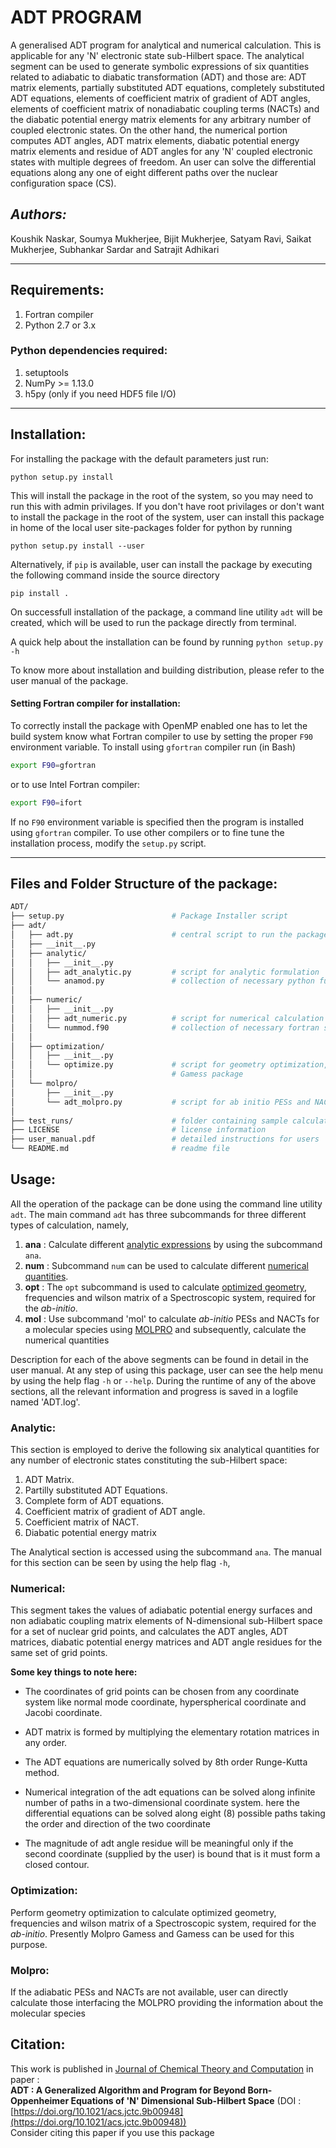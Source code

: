 
# ADT PROGRAM
A generalised ADT program for analytical and numerical calculation. This is applicable for any
'N' electronic state sub-Hilbert space. The analytical segment can be used to generate symbolic
expressions of six quantities related to adiabatic to diabatic transformation (ADT) and those 
are: ADT matrix elements, partially substituted ADT equations, completely substituted ADT equations, 
elements of coefficient matrix of gradient of ADT angles, elements  of coefficient matrix of 
nonadiabatic coupling terms (NACTs) and the diabatic potential energy matrix elements for any 
arbitrary number of coupled electronic states. On the other hand, the numerical portion computes 
ADT angles, ADT matrix elements, diabatic potential energy matrix elements and residue of ADT 
angles for any 'N' coupled electronic states with multiple degrees of freedom. An user can solve 
the differential equations along any one of eight different paths over the nuclear configuration 
space (CS).


## *Authors:*

Koushik Naskar, Soumya Mukherjee, Bijit Mukherjee, Satyam Ravi, Saikat Mukherjee, Subhankar Sardar and Satrajit Adhikari

---

## Requirements: 
1. Fortran compiler
2. Python 2.7 or 3.x  

### Python dependencies required:
1. setuptools
2. NumPy >= 1.13.0
3. h5py (only if you need HDF5 file I/O)

---

## Installation: 
For installing the package with the default parameters just run:  

```
python setup.py install
```

This will install the package in the root of the system, so you may need to run this with admin privilages. If you don't have root privilages or don't want to install the package in the root of the system, user can install this package in home of the local user site-packages folder for python by 
running  

```
python setup.py install --user
```

Alternatively, if `pip` is available, user can install the package by executing the following command inside the source directory

```
pip install .
```

On successfull installation of the package, a command line utility `adt` will be created, which will be used to run the package directly from terminal.

A quick help about the installation can be found by running `python setup.py -h`  

To know more about installation and building distribution, please refer to the user manual of the package.   

#### Setting Fortran compiler for installation:

To correctly install the package with OpenMP enabled one has to let the build system know what Fortran compiler to use by setting the proper `F90` environment variable. 
To install using `gfortran` compiler run (in Bash)

```bash
export F90=gfortran
```
or to use Intel Fortran compiler:

```bash
export F90=ifort
```
If no `F90` environment variable is specified then the program is installed using `gfortran` compiler. To use other compilers or to fine tune the installation process, modify the `setup.py` script.



---

## Files and Folder Structure of the package:


```bash
ADT/
├── setup.py                        # Package Installer script
├── adt/
│   ├── adt.py                      # central script to run the package
│   ├── __init__.py
│   ├── analytic/
│   │   ├── __init__.py
│   │   ├── adt_analytic.py         # script for analytic formulation
│   │   └── anamod.py               # collection of necessary python functions
│   │
│   ├── numeric/
│   │   ├── __init__.py
│   │   ├── adt_numeric.py          # script for numerical calculation
│   │   └── nummod.f90              # collection of necessary fortran subroutines
│   │
│   ├── optimization/
│   │   ├── __init__.py
│   │   └── optimize.py             # script for geometry optimization, frequency and wilson matrix by MOLPRO or Gaussian or 
│   │                               # Gamess package   
│   └── molpro/
│       ├── __init__.py
│       └── adt_molpro.py           # script for ab initio PESs and NACTs calculations by MOLPRO  
│ 
├── test_runs/                      # folder containing sample calculations
├── LICENSE                         # license information
├── user_manual.pdf                 # detailed instructions for users
└── README.md                       # readme file
```

## Usage:

All the operation of the package can be done using the command line utility `adt`. The main command `adt` has three subcommands for three different 
types of calculation, namely,
  
1. __ana__ : Calculate different [analytic expressions](#analytic) by using the subcommand `ana`.
2. __num__ : Subcommand `num` can be used to calculate different [numerical quantities](#numerical).
3. __opt__ : The `opt` subcommand is used to calculate [optimized geometry](#optimization), frequencies and wilson matrix of a Spectroscopic system, required for the _ab-initio_.
4. __mol__ : Use subcommand 'mol' to calculate _ab-initio_ PESs and NACTs for a molecular species using [MOLPRO](#molpro) and subsequently, calculate the numerical quantities

Description for each of the above segments can be found in detail in the user manual. At any step of using this package, user can see the help menu by using the help flag `-h` or `--help`. During the runtime of any of the above sections, all the relevant information and progress is saved in a logfile named 'ADT.log'.


### Analytic:
This section is employed to derive the following six analytical quantities for any number of electronic states constituting the sub-Hilbert space:

1. ADT Matrix.
2. Partilly substituted ADT Equations.
3. Complete form of ADT equations.
4. Coefficient matrix of gradient of ADT angle.
5. Coefficient matrix of NACT.
6. Diabatic potential energy matrix

The Analytical section is accessed using the subcommand `ana`. The manual for this section can be seen by using the help flag `-h`,


### Numerical: 
This segment takes the values of adiabatic potential energy surfaces and non adiabatic coupling matrix elements of N-dimensional sub-Hilbert 
space for a set of nuclear grid points, and calculates the ADT angles, ADT matrices, diabatic potential energy matrices and ADT angle 
residues for the same set of grid points.

__Some key things to note here:__ 

* The coordinates of grid points can be chosen from any coordinate system like 
    normal mode coordinate, hyperspherical coordinate and Jacobi coordinate.

* ADT matrix is formed by multiplying the elementary rotation matrices in any order. 

* The ADT equations are numerically solved by 8th order Runge-Kutta method.

* Numerical integration of the adt equations can be solved along infinite number of
    paths in a two-dimensional coordinate system. here the differential equations can 
    be solved along eight (8) possible paths taking the order and direction of the two coordinate 

* The magnitude of adt angle residue will be meaningful only if the second coordinate
     (supplied by the user) is bound that is it must form a closed contour. 

### Optimization:
Perform geometry optimization to calculate optimized geometry, frequencies and wilson matrix of a Spectroscopic system, required for the _ab-initio_. Presently Molpro Gamess and Gamess can be used for this purpose.

### Molpro:
If the adiabatic PESs and NACTs are not available, user can directly calculate those interfacing the MOLPRO providing the information about the molecular species

## Citation:
This work is published in [Journal of Chemical Theory and Computation](https://pubs.acs.org/journal/jctcce) in paper :  
**ADT : A Generalized Algorithm and Program for Beyond Born-Oppenheimer Equations of 'N' Dimensional Sub-Hilbert Space** (DOI : [https://doi.org/10.1021/acs.jctc.9b00948](https://doi.org/10.1021/acs.jctc.9b00948))  
Consider citing this paper if you use this package 
